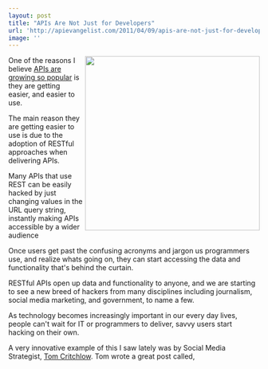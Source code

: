 ```yaml
---
layout: post
title: "APIs Are Not Just for Developers"
url: 'http://apievangelist.com/2011/04/09/apis-are-not-just-for-developers/'
image: ''
---
```


<img src="http://kinlane-productions.s3.amazonaws.com/api-evangelist/social-impact-graph.png" alt="" width="350" align="right" />One of the reasons I believe [APIs are growing so popular][1] is they are getting easier, and easier to use.

The main reason they are getting easier to use is due to the adoption of RESTful approaches when delivering APIs.

Many APIs that use REST can be easily hacked by just changing values in the URL query string, instantly making APIs accessible by a wider audience

Once users get past the confusing acronyms and jargon us programmers use, and realize whats going on, they can start accessing the data and functionality that's behind the curtain.

RESTful APIs open up data and functionality to anyone, and we are starting to see a new breed of hackers from many disciplines including journalism, social media marketing, and government, to name a few.

As technology becomes increasingly important in our every day lives, people can't wait for IT or programmers to deliver, savvy users start hacking on their own.

A very innovative example of this I saw lately was by Social Media Strategist, [Tom Critchlow][2]. Tom wrote a great post called,

   [1]: http://blog.apievangelist.com/2011/03/08/programmable-web-3000-apis-and-growing/ (APIs Are Growing so Popular)
   [2]: http://www.seomoz.org/users/profile/30546 (Tom Critchlow)
